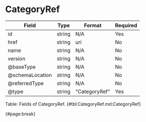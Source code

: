 <!--
    ATTENTION: This file was generated via gradle!
               Do NOT manually edit this file! Any such changes will be overwritten!
-->

# CategoryRef

| Field | Type | Format | Required |
| ------- | ------- | ------- | --- |
| id | string | N/A | Yes |
| href | string | uri | No |
| name | string | N/A | No |
| version | string | N/A | No |
| @baseType | string | N/A | No |
| @schemaLocation | string | N/A | No |
| @referredType | string | N/A | No |
| @type | string | "CategoryRef" | Yes |

Table: Fields of CategoryRef. {#tbl:CategoryRef.md:CategoryRef}

{#page:break}
